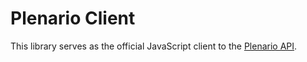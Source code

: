 # Plenario Client

This library serves as the official JavaScript client to the [Plenario API](https://plenario.docs.apiary.io/#).
